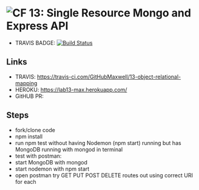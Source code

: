 ![CF](https://camo.githubusercontent.com/70edab54bba80edb7493cad3135e9606781cbb6b/687474703a2f2f692e696d6775722e636f6d2f377635415363382e706e67) 13: Single Resource Mongo and Express API
===

* TRAVIS BADGE: [![Build Status](https://travis-ci.com/GitHubMaxwell/13-object-relational-mapping.svg?branch=max-clean-lab13)](https://travis-ci.com/GitHubMaxwell/13-object-relational-mapping)

## Links

* TRAVIS: https://travis-ci.com/GitHubMaxwell/13-object-relational-mapping
* HEROKU: https://lab13-max.herokuapp.com/
* GitHUB PR:

## Steps
* fork/clone code
* npm install
* run npm test without having Nodemon (npm start) running but has MongoDB running with mongod in terminal
* test with postman:
* start MongoDB with mongod
* start nodemon with npm start
* open postman try GET PUT POST DELETE routes out using correct URI for each
